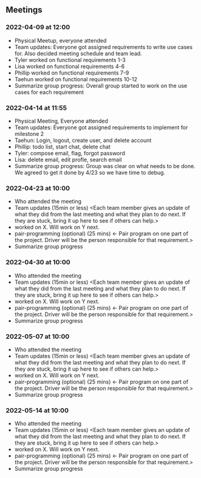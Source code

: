 ## Meetings
### 2022-04-09 at 12:00
- Physical Meetup, everyone attended
- Team updates: Everyone got assigned requirements to write use cases for. Also decided 
meeting schedule and team lead.
- Tyler worked on functional requirements 1-3
- Lisa worked on functional requirements 4-6
- Phillip worked on functional requirements 7-9
- Taehun worked on functional requirements 10-12
- Summarize group progress: Overall group started to work on the use cases for each requirement
### 2022-04-14 at 11:55
- Physical Meeting, Everyone attended
- Team updates: Everyone got assigned requirements to implement for milestone 2
- Taehun: Login, logout, create user, and delete account
- Phillip: todo list, start chat, delete chat
- Tyler: compose email, flag, forgot password
- Lisa: delete email, edit profle, search email
- Summarize group progress: Group was clear on what needs to be done. We agreed to get it done by 4/23 so we have time to debug.
### 2022-04-23 at 10:00
- Who attended the meeting
- Team updates (15min or less)
<Each team member gives an update of what they did from the last meeting and what
they plan to do next. If they are stuck, bring it up here to see if others can
help.>
- <name> worked on X. Will work on Y next.
- pair-programming (optional) (25 mins)
<- Pair program on one part of the project. Driver will be the person responsible
for that requirement.>
- Summarize group progress
### 2022-04-30 at 10:00
- Who attended the meeting
- Team updates (15min or less)
<Each team member gives an update of what they did from the last meeting and what
they plan to do next. If they are stuck, bring it up here to see if others can
help.>
- <name> worked on X. Will work on Y next.
- pair-programming (optional) (25 mins)
<- Pair program on one part of the project. Driver will be the person responsible
for that requirement.>
- Summarize group progress
### 2022-05-07 at 10:00
- Who attended the meeting
- Team updates (15min or less)
<Each team member gives an update of what they did from the last meeting and what
they plan to do next. If they are stuck, bring it up here to see if others can
help.>
- <name> worked on X. Will work on Y next.
- pair-programming (optional) (25 mins)
<- Pair program on one part of the project. Driver will be the person responsible
for that requirement.>
- Summarize group progress
### 2022-05-14 at 10:00
- Who attended the meeting
- Team updates (15min or less)
<Each team member gives an update of what they did from the last meeting and what
they plan to do next. If they are stuck, bring it up here to see if others can
help.>
- <name> worked on X. Will work on Y next.
- pair-programming (optional) (25 mins)
<- Pair program on one part of the project. Driver will be the person responsible
for that requirement.>
- Summarize group progress
